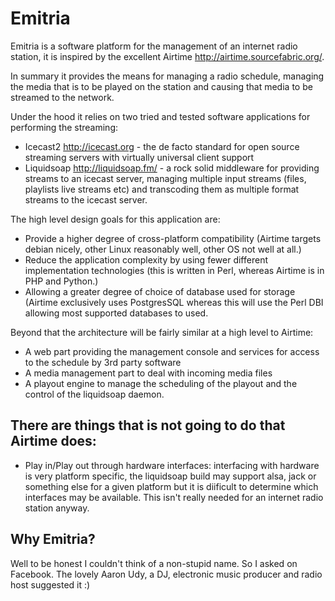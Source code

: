 Emitria
=======

Emitria is a software platform for the management of an internet radio station,  it is inspired by the excellent Airtime http://airtime.sourcefabric.org/.

In summary it provides the means for managing a radio schedule, managing the media that is to be played on the station and causing that media to be streamed to the network.

Under the hood it relies on two tried and tested software applications for performing the streaming:


*	Icecast2 <http://icecast.org> - the de facto standard for open source streaming servers with virtually universal client support
*	Liquidsoap <http://liquidsoap.fm/> - a rock solid middleware for providing streams to an icecast server, managing multiple input streams (files, playlists live streams etc) and transcoding them as multiple format streams to the icecast server.

The high level design goals for this application are:

*	Provide a higher degree of cross-platform compatibility (Airtime targets debian nicely, other Linux reasonably well, other OS not well at all.)
*	Reduce the application complexity by using fewer different implementation technologies (this is written in Perl, whereas Airtime is in PHP and Python.)
*	Allowing a greater degree of choice of database used for storage (Airtime exclusively uses PostgresSQL whereas this will use the Perl DBI allowing most supported databases to used.

Beyond that the architecture will be fairly similar at a high level to Airtime:

*	A web part providing the management console and services for access to the schedule by 3rd party software
*	A media management part to deal with incoming media files
*	A playout engine to manage the scheduling of the playout and the control of the liquidsoap daemon.

There are things that is not going to do that Airtime does:
-----------------------------------------------------------

*	Play in/Play out through hardware interfaces:  interfacing with hardware is very platform specific, the liquidsoap build may support alsa, jack or something else for a given platform but it is diificult to determine which interfaces may be available.  This isn't really needed for an internet radio station anyway.


Why Emitria?
------------

Well to be honest I couldn't think of a non-stupid name.  So I asked on Facebook.  The lovely Aaron Udy, a DJ, electronic music producer and radio host suggested it :)

